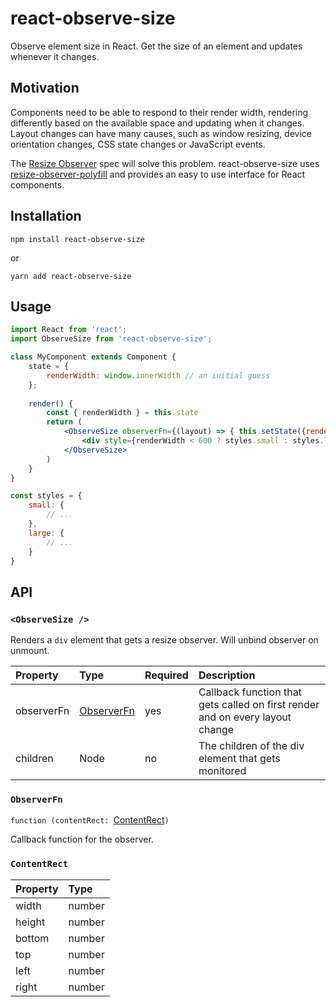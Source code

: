 # react-observe-size
Observe element size in React. Get the size of an element and updates whenever it changes. 

## Motivation
Components need to be able to respond to their render width, rendering differently based on the 
available space and updating when it changes. Layout changes can have many causes, such as window resizing, device 
orientation changes, CSS state changes or JavaScript events. 

The [Resize Observer](https://wicg.github.io/ResizeObserver/) spec will solve this problem. react-observe-size uses
[resize-observer-polyfill](https://github.com/que-etc/resize-observer-polyfill) and provides an easy to use interface
for React components.

## Installation

`npm install react-observe-size`

or

`yarn add react-observe-size`


## Usage

```jsx
import React from 'react';
import ObserveSize from 'react-observe-size';

class MyComponent extends Component {
    state = {
        renderWidth: window.innerWidth // an initial guess
    };
    
    render() {
        const { renderWidth } = this.state
        return (
            <ObserveSize observerFn={(layout) => { this.setState({renderWidth: layout.width}) }}>
                <div style={renderWidth < 600 ? styles.small : styles.large}>...</div>    
            </ObserveSize>
        )
    }
}

const styles = {
    small: {
        // ...
    },
    large: {
        // ...
    }
}
```

## API

### `<ObserveSize />`
Renders a `div` element that gets a resize observer. Will unbind observer on unmount.

| Property | Type | Required | Description |
|:---------|:-----|:---------|:------------|
| observerFn | [ObserverFn](#observerfn) | yes | Callback function that gets called on first render and on every layout change |
| children | Node | no | The children of the div element that gets monitored |

### `ObserverFn`
`function (contentRect: `[ContentRect](#contentrect)`)`

Callback function for the observer.

### `ContentRect`

| Property | Type |
|:---------|:-----|
| width | number |
| height | number |
| bottom | number |
| top | number |
| left | number |
| right | number |

